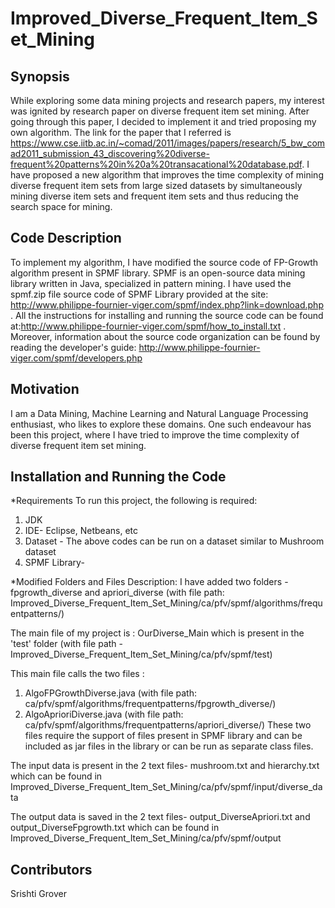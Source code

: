 # Improved_Diverse_Frequent_Item_Set_Mining

## Synopsis
While exploring some data mining projects and research papers, my interest was ignited by research paper on diverse frequent item set mining. After going through this paper, I decided to implement it and tried proposing my own algorithm. The link for the paper that I referred is https://www.cse.iitb.ac.in/~comad/2011/images/papers/research/5_bw_comad2011_submission_43_discovering%20diverse-frequent%20patterns%20in%20a%20transacational%20database.pdf. 
I have proposed a new algorithm that improves the time complexity of mining diverse frequent item sets from large sized datasets by simultaneously mining diverse item sets and frequent item sets and thus reducing the search space for mining.

## Code Description

To implement my algorithm, I have modified the source code of FP-Growth algorithm present in SPMF library. SPMF is an open-source data mining library written in Java, specialized in pattern mining. I have used the spmf.zip file source code of SPMF Library provided at the site: http://www.philippe-fournier-viger.com/spmf/index.php?link=download.php .
All the instructions for installing and running the source code can be found at:http://www.philippe-fournier-viger.com/spmf/how_to_install.txt . Moreover, information about the source code organization can be found by reading the developer's guide: http://www.philippe-fournier-viger.com/spmf/developers.php

## Motivation

I am a Data Mining, Machine Learning and Natural Language Processing enthusiast, who likes to explore these domains. One such endeavour has been this project, where I have tried to improve the time complexity of diverse frequent item set mining.

## Installation and Running the Code

*Requirements
To run this project, the following is required:
1) JDK
2) IDE- Eclipse, Netbeans, etc
3) Dataset - The above codes can be run on a dataset similar to Mushroom dataset 
4) SPMF Library- 

*Modified Folders and Files Description:
I have added two folders - fpgrowth_diverse and apriori_diverse (with file path: Improved_Diverse_Frequent_Item_Set_Mining/ca/pfv/spmf/algorithms/frequentpatterns/)

The main file of my project is : OurDiverse_Main which is present in the 'test' folder (with file path - Improved_Diverse_Frequent_Item_Set_Mining/ca/pfv/spmf/test)

This main file calls the two files :
1. AlgoFPGrowthDiverse.java (with file path: ca/pfv/spmf/algorithms/frequentpatterns/fpgrowth_diverse/) 
2. AlgoAprioriDiverse.java (with file path: ca/pfv/spmf/algorithms/frequentpatterns/apriori_diverse/)
These two files require the support of files present in SPMF library and can be included as jar files in the library or can be run as separate class files. 

The input data is present in the 2 text files- mushroom.txt and hierarchy.txt which can be found in  Improved_Diverse_Frequent_Item_Set_Mining/ca/pfv/spmf/input/diverse_data

The output data is saved in the 2 text files- output_DiverseApriori.txt and output_DiverseFpgrowth.txt which can be found in  Improved_Diverse_Frequent_Item_Set_Mining/ca/pfv/spmf/output

## Contributors

Srishti Grover
